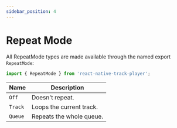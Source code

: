 ```yaml
---
sidebar_position: 4
---
```


# Repeat Mode

All RepeatMode types are made available through the named export `RepeatMode`:

```ts
import { RepeatMode } from 'react-native-track-player';
```

| Name    | Description              |
| ------- | ------------------------ |
| `Off`   | Doesn't repeat.          |
| `Track` | Loops the current track. |
| `Queue` | Repeats the whole queue. |

